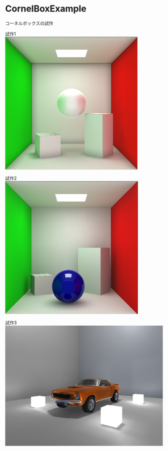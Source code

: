 # CornelBoxExample
コーネルボックスの試作  
 
  
  試作1  
   ![Alt text](/CornellBoxExample/ExmpleImage/Exaple1.png)  
   
  試作2  
   ![Alt text](/CornellBoxExample/ExmpleImage/Exaple2.png)  
   
  試作3  
   ![Alt text](/CornellBoxExample/ExmpleImage/Exaple3.png)  
